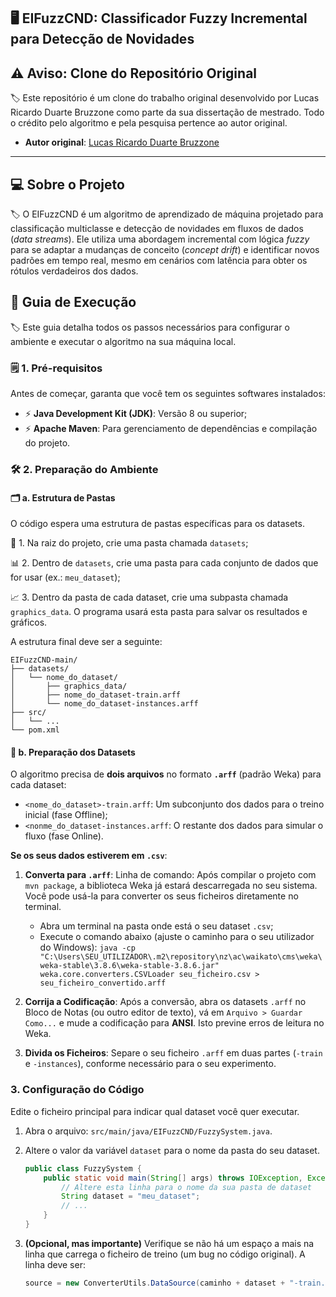 ## 🖥️ EIFuzzCND: Classificador Fuzzy Incremental para Detecção de Novidades

## ⚠️ Aviso: Clone do Repositório Original 

🏷️ Este repositório é um clone do trabalho original desenvolvido por Lucas Ricardo Duarte Bruzzone como parte da sua dissertação de mestrado. Todo o crédito pelo algoritmo e pela pesquisa pertence ao autor original.

* **Autor original**: [Lucas Ricardo Duarte Bruzzone](https://github.com/lucas-bruzzone)

---

## 💻 Sobre o Projeto

🏷️ O EIFuzzCND é um algoritmo de aprendizado de máquina projetado para classificação multiclasse e detecção de novidades em fluxos de dados (*data streams*). Ele utiliza uma abordagem incremental com lógica *fuzzy* para se adaptar a mudanças de conceito (*concept drift*) e identificar novos padrões em tempo real, mesmo em cenários com latência para obter os rótulos verdadeiros dos dados.

## 🚀 Guia de Execução

🏷️ Este guia detalha todos os passos necessários para configurar o ambiente e executar o algoritmo na sua máquina local.

### 🗒️ 1. Pré-requisitos

Antes de começar, garanta que você tem os seguintes softwares instalados:

* ⚡ **Java Development Kit (JDK)**: Versão 8 ou superior;
* ⚡ **Apache Maven**: Para gerenciamento de dependências e compilação do projeto.

### 🛠️ 2. Preparação do Ambiente

#### 🗂️ a. Estrutura de Pastas

O código espera uma estrutura de pastas específicas para os datasets.

📂 1. Na raiz do projeto, crie uma pasta chamada `datasets`;

📊 2. Dentro de `datasets`, crie uma pasta para cada conjunto de dados que for usar (ex.: `meu_dataset`);

📈 3. Dentro da pasta de cada dataset, crie uma subpasta chamada `graphics_data`. O programa usará esta pasta para salvar os resultados e gráficos.

A estrutura final deve ser a seguinte:

```
EIFuzzCND-main/
├── datasets/
│   └── nome_do_dataset/
│       ├── graphics_data/
│       ├── nome_do_dataset-train.arff
│       └── nome_do_dataset-instances.arff
├── src/
│   └── ...
└── pom.xml
```

#### 📜 b. Preparação dos Datasets

O algoritmo precisa de **dois arquivos** no formato **`.arff`** (padrão Weka) para cada dataset:

* `<nome_do_dataset>-train.arff`: Um subconjunto dos dados para o treino inicial (fase Offline);
* `<nonme_do_dataset-instances.arff`: O restante dos dados para simular o fluxo (fase Online).

**Se os seus dados estiverem em `.csv`**:

1. **Converta para `.arff`**: Linha de comando: Após compilar o projeto com ``mvn package``, a biblioteca Weka já estará descarregada no seu sistema. Você pode usá-la para converter os seus ficheiros diretamente no terminal.
   - Abra um terminal na pasta onde está o seu dataset ``.csv``;
   - Execute o comando abaixo (ajuste o caminho para o seu utilizador do Windows):
     ``
     java -cp "C:\Users\SEU_UTILIZADOR\.m2\repository\nz\ac\waikato\cms\weka\weka-stable\3.8.6\weka-stable-3.8.6.jar" weka.core.converters.CSVLoader seu_ficheiro.csv > seu_ficheiro_convertido.arff
     ``

2. **Corrija a Codificação**: Após a conversão, abra os datasets `.arff` no Bloco de Notas (ou outro editor de texto), vá em `Arquivo > Guardar Como...` e mude a codificação para **ANSI**. Isto previne erros de leitura no Weka.

3. **Divida os Ficheiros**: Separe o seu ficheiro `.arff` em duas partes (`-train` e `-instances`), conforme necessário para o seu experimento.

### 3. Configuração do Código

Edite o ficheiro principal para indicar qual dataset você quer executar.

1.  Abra o arquivo: `src/main/java/EIFuzzCND/FuzzySystem.java`.
2.  Altere o valor da variável `dataset` para o nome da pasta do seu dataset.

    ```java
    public class FuzzySystem {
        public static void main(String[] args) throws IOException, Exception {
            // Altere esta linha para o nome da sua pasta de dataset
            String dataset = "meu_dataset"; 
            // ...
        }
    }
    ```
3. **(Opcional, mas importante)** Verifique se não há um espaço a mais na linha que carrega o ficheiro de treino (um bug no código original). A linha deve ser:
   ```java
   source = new ConverterUtils.DataSource(caminho + dataset + "-train.arff");
   ```